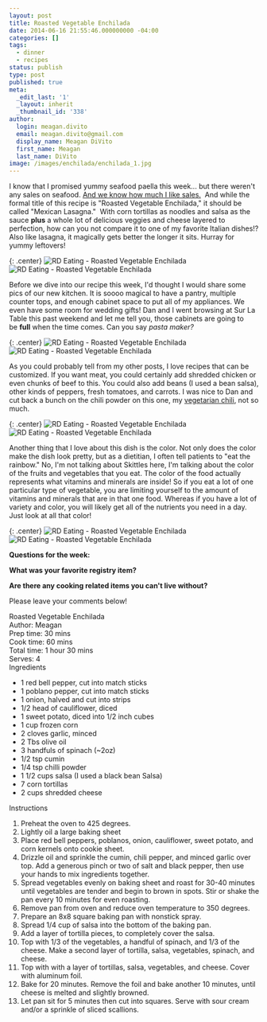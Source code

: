```yaml
---
layout: post
title: Roasted Vegetable Enchilada
date: 2014-06-16 21:55:46.000000000 -04:00
categories: []
tags:
  - dinner
  - recipes
status: publish
type: post
published: true
meta:
  _edit_last: '1'
  _layout: inherit
  _thumbnail_id: '338'
author:
  login: meagan.divito
  email: meagan.divito@gmail.com
  display_name: Meagan DiVito
  first_name: Meagan
  last_name: DiVito
image: /images/enchilada/enchilada_1.jpg
---
```


I know that I promised yummy seafood paella this week... but there weren't any sales on seafood. <a href="http://www.forthecloveofgarlic.com/?p=244">And we know how much I like sales.</a>  And while the formal title of this recipe is "Roasted Vegetable Enchilada," it should be called "Mexican Lasagna."  With corn tortillas as noodles and salsa as the sauce <strong>plus</strong> a whole lot of delicious veggies and cheese layered to perfection, how can you not compare it to one of my favorite Italian dishes!? Also like lasagna, it magically gets better the longer it sits. Hurray for yummy leftovers!

{: .center}
![RD Eating - Roasted Vegetable Enchilada](/images/enchilada/enchilada_2.jpg) ![RD Eating - Roasted Vegetable Enchilada](/images/enchilada/enchilada_3.jpg)

Before we dive into our recipe this week, I'd thought I would share some pics of our new kitchen. It is soooo magical to have a pantry, multiple counter tops, and enough cabinet space to put all of my appliances. We even have some room for wedding gifts! Dan and I went browsing at Sur La Table this past weekend and let me tell you, those cabinets are going to be <strong>full</strong> when the time comes. Can you say <em>pasta maker? </em>

{: .center}
![RD Eating - Roasted Vegetable Enchilada](/images/enchilada/enchilada_4.jpg) ![RD Eating - Roasted Vegetable Enchilada](/images/enchilada/enchilada_5.jpg)

As you could probably tell from my other posts, I love recipes that can be customized. If you want meat, you could certainly add shredded chicken or even chunks of beef to this. You could also add beans (I used a bean salsa), other kinds of peppers, fresh tomatoes, and carrots. I was nice to Dan and cut back a bunch on the chili powder on this one, my <a href="http://www.forthecloveofgarlic.com/?p=194">vegetarian chili</a>, not so much.

{: .center}
![RD Eating - Roasted Vegetable Enchilada](/images/enchilada/enchilada_6.jpg) ![RD Eating - Roasted Vegetable Enchilada](/images/enchilada/enchilada_7.jpg)

Another thing that I love about this dish is the color. Not only does the color make the dish look pretty, but as a dietitian, I often tell patients to "eat the rainbow." No, I'm not talking about Skittles here, I'm talking about the color of the fruits and vegetables that you eat. The color of the food actually represents what vitamins and minerals are inside! So if you eat a lot of one particular type of vegetable, you are limiting yourself to the amount of vitamins and minerals that are in that one food. Whereas if you have a lot of variety and color, you will likely get all of the nutrients you need in a day. Just look at all that color!

{: .center}
![RD Eating - Roasted Vegetable Enchilada](/images/enchilada/enchilada_8.jpg) ![RD Eating - Roasted Vegetable Enchilada](/images/enchilada/enchilada_9.jpg)

<strong>Questions for the week:</strong>

<strong>What was your favorite registry item?</strong>

<strong>Are there any cooking related items you can't live without?</strong>

Please leave your comments below!

<div class="easyrecipe">
<div class="item ERName">Roasted Vegetable Enchilada</div>
<div class="ERClear"></div>
<div class="ERHead">Author: <span class="cook">Meagan</span></div>
<div class="ERHead">Prep time: <time itemprop="prepTime" datetime="PT30M">30 mins</time></div>
<div class="ERHead">Cook time: <time itemprop="cookTime" datetime="PT60M">60 mins</time></div>
<div class="ERHead">Total time: <time itemprop="totalTime" datetime="PT1H30M">1 hour 30 mins</time></div>
<div class="ERHead">Serves: <span class="yield">4</span></div>
<div class="ERIngredients">
<div class="ERIngredientsHeader">Ingredients</div>
<ul class="ingredients">
<li class="ingredient">1 red bell pepper, cut into match sticks</li>
<li class="ingredient">1 poblano pepper, cut into match sticks</li>
<li class="ingredient">1 onion, halved and cut into strips</li>
<li class="ingredient">1/2 head of cauliflower, diced</li>
<li class="ingredient">1 sweet potato, diced into 1/2 inch cubes</li>
<li class="ingredient">1 cup frozen corn</li>
<li class="ingredient">2 cloves garlic, minced</li>
<li class="ingredient">2 Tbs olive oil</li>
<li class="ingredient">3 handfuls of spinach (~2oz)</li>
<li class="ingredient">1/2 tsp cumin</li>
<li class="ingredient">1/4 tsp chilli powder</li>
<li class="ingredient">1 1/2 cups salsa (I used a black bean Salsa)</li>
<li class="ingredient">7 corn tortillas</li>
<li class="ingredient">2 cups shredded cheese</li>
</ul>
</div>
<div class="ERInstructions">
<div class="ERInstructionsHeader">Instructions</div>
<div class="instructions">
<ol>
<li class="instruction">Preheat the oven to 425 degrees.</li>
<li class="instruction">Lightly oil a large baking sheet</li>
<li class="instruction">Place red bell peppers, poblanos, onion, cauliflower, sweet potato, and corn kernels onto cookie sheet.</li>
<li class="instruction">Drizzle oil and sprinkle the cumin, chili pepper, and minced garlic over top. Add a generous pinch or two of salt and black pepper, then use your hands to mix ingredients together.</li>
<li class="instruction">Spread vegetables evenly on baking sheet and roast for 30-40 minutes until vegetables are tender and begin to brown in spots. Stir or shake the pan every 10 minutes for even roasting.</li>
<li class="instruction">Remove pan from oven and reduce oven temperature to 350 degrees.</li>
<li class="instruction">Prepare an 8x8 square baking pan with nonstick spray.</li>
<li class="instruction">Spread 1/4 cup of salsa into the bottom of the baking pan.</li>
<li class="instruction">Add a layer of tortilla pieces, to completely cover the salsa.</li>
<li class="instruction">Top with 1/3 of the vegetables, a handful of spinach, and 1/3 of the cheese. Make a second layer of tortilla, salsa, vegetables, spinach, and cheese.</li>
<li class="instruction">Top with with a layer of tortillas, salsa, vegetables, and cheese. Cover with aluminum foil.</li>
<li class="instruction">Bake for 20 minutes. Remove the foil and bake another 10 minutes, until cheese is melted and slightly browned.</li>
<li class="instruction">Let pan sit for 5 minutes then cut into squares. Serve with sour cream and/or a sprinkle of sliced scallions.</li>
</ol>
</div>
</div>
<div class="ERNutrition"></div>
<div class="endeasyrecipe" style="display: none;">3.2.1275</div>
</div>
<p>&nbsp;</p>
